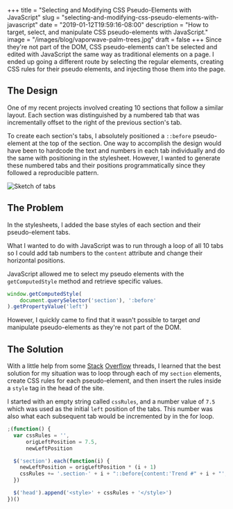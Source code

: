 +++
title = "Selecting and Modifying CSS Pseudo-Elements with JavaScript"
slug = "selecting-and-modifying-css-pseudo-elements-with-javascript"
date = "2019-01-12T19:59:16-08:00"
description = "How to target, select, and manipulate CSS pseudo-elements with JavaScript."
image = "/images/blog/vaporwave-palm-trees.jpg"
draft = false
+++
Since they're not part of the DOM, CSS pseudo-elements can't be selected and edited with JavaScript the same way as traditional elements on a page. I ended up going a different route by selecting the regular elements, creating CSS rules for their pseudo elements, and injecting those them into the page.

## The Design

One of my recent projects involved creating 10 sections that follow a similar layout. Each section was distinguished by a numbered tab that was incrementally offset to the right of the previous section's tab.

To create each section's tabs, I absolutely positioned a `::before` pseudo-element at the top of the section. One way to accomplish the design would have been to hardcode the text and numbers in each tab individually and do the same with positioning in the stylesheet. However, I wanted to generate these numbered tabs and their positions programmatically since they followed a reproducible pattern.

![Sketch of tabs](/images/blog/tabs.png)

## The Problem

In the stylesheets, I added the base styles of each section and their pseudo-element tabs.

What I wanted to do with JavaScript was to run through a loop of all 10 tabs so I could add tab numbers to the `content` attribute and change their horizontal positions.

JavaScript allowed me to select my pseudo elements with the `getComputedStyle` method and retrieve specific values.

```js
window.getComputedStyle(
	document.querySelector('section'), ':before'
).getPropertyValue('left')
```

However, I quickly came to find that it wasn't possible to target _and_ manipulate pseudo-elements as they're not part of the DOM.

## The Solution

With a little help from some [Stack](https://stackoverflow.com/questions/5041494/selecting-and-manipulating-css-pseudo-elements-such-as-before-and-after-usin) [Overflow](https://stackoverflow.com/questions/21032481/change-the-style-of-before-and-after-pseudo-elements) threads, I learned that the best solution for my situation was to loop through each of my `section` elements, create CSS rules for each pseudo-element, and then insert the rules inside a `style` tag in the head of the site.

I started with an empty string called `cssRules`, and a number value of `7.5` which was used as the initial `left` position of the tabs. This number was also what each subsequent tab would be incremented by in the for loop.

```js
;(function() {
  var cssRules = '',
      origLeftPosition = 7.5,
      newLeftPosition

  $('section').each(function(i) {
    newLeftPosition = origLeftPosition * (i + 1)
    cssRules += '.section-' + i + "::before{content:'Trend #" + i + "';left:" + newLeftPosition + 'vw;}'
  })

  $('head').append('<style>' + cssRules + '</style>')
})()
```
